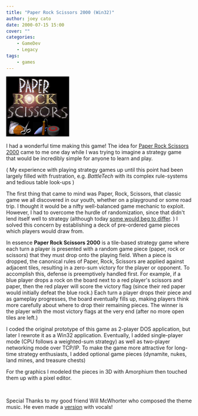 ```yaml
---
title: "Paper Rock Scissors 2000 (Win32)"
author: joey cato
date: 2000-07-15 15:00
cover: ""
categories:
    - GameDev
    - Legacy
tags:
    - games
---
```


<img src="prs.gif" style="width:171px" />

I had a wonderful time making this game! The idea for <a title="Paper Rock Scissors 2000"
href="https://gorch.com/games/prs/" target="_blank" rel="noopener">Paper Rock Scissors 2000</a> came to me one day while
I was trying to imagine a strategy game that would be incredibly simple for anyone to learn and play.

( My experience with
playing strategy games up until this point had been largely filled with frustration, e.g. _BattleTech_ with its complex
rule-systems and tedious table look-ups )

The first thing that came to mind was Paper, Rock, Scissors, that classic game we all discovered in our youth, whether on a playground or some road trip. I thought it would be a nifty well-balanced game mechanic to exploit. However, I had to overcome the hurdle of randomization, since that didn't lend itself well to strategy (although today <a title="Win at Rock, Paper, Scissors" href="https://www.wikihow.com/Win-at-Rock,-Paper,-Scissors" target="_blank" rel="noopener">some would beg to differ</a>. ) I solved this concern by establishing a deck of pre-ordered game pieces which players would draw from.

In essence <b>Paper Rock Scissors 2000</b> is a tile-based strategy game where each turn a player is presented with a random game piece (paper, rock or scissors) that they must drop onto the playing field. When a piece is dropped, the canonical rules of Paper, Rock, Scissors are applied against adjacent tiles, resulting in a zero-sum victory for the player or opponent. To accomplish this, defense is preemptively handled first. For example, if a blue player drops a rock on the board next to a red player's scissors and paper, then the red player will score the victory flag (since their red paper would initially defeat the blue rock.) Each turn a player drops their piece and as gameplay progresses, the board eventually fills up, making players think more carefully about where to drop their remaining pieces. The winner is the player with the most victory flags at the very end (after no more open tiles are left.)

I coded the original prototype of this game as 2-player DOS application, but later I rewrote it as a Win32 application. Eventually, I added single-player mode (CPU follows a weighted-sum strategy) as well as two-player networking mode over TCP/IP. To make the game more attractive for long-time strategy enthusiasts, I added optional game pieces (dynamite, nukes, land mines, and treasure chests)

For the graphics I modeled the pieces in 3D with Amorphium then touched them up with a pixel editor.

<img class="aligncenter" src="https://gorch.com/images/prs.jpg" alt="" />

Special Thanks to my good friend Will McWhorter who composed the theme music. He even made a <a title="Paper Rock Scissors Theme" href="https://gorch.com/games/prs/prs.mp3" target="_blank" rel="noopener">version</a> with vocals!
